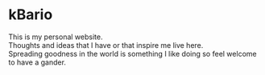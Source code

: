 # kBario
This is my personal website. <br />
Thoughts and ideas that I have or that inspire me live here. <br />
Spreading goodness in the world is something I like doing so feel welcome to have a gander.
